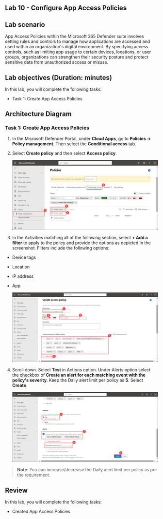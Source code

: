 ## Lab 10 - Configure App Access Policies 

## Lab scenario

App Access Policies within the Microsoft 365 Defender suite involves setting rules and controls to manage how applications are accessed and used within an organization's digital environment. By specifying access controls, such as limiting app usage to certain devices, locations, or user groups, organizations can strengthen their security posture and protect sensitive data from unauthorized access or misuse.

## Lab objectives (Duration:  minutes)

In this lab, you will complete the following tasks:
- Task 1: Create App Access Policies 

## Architecture Diagram

### Task 1: Create App Access Policies 

1. In the Microsoft Defender Portal, under **Cloud Apps**, go to **Policies -> Policy management**. Then select the **Conditional access** tab.

2. Select **Create policy** and then select **Access policy**.

   ![Picture 1](../Media/accesspolicy1.png)

3. In the Activities matching all of the following section, select **+ Add a filter** to apply to the policy and provide the options as depicted in the screenshot. Filters include the following options:

- Device tags
- Location
- IP address
- App

   ![Picture 1](../Media/accesspolicy2.png)

4. Scroll down. Select **Test** in Actions option. Under Alerts option select the checkbox of **Create an alert for each matching event with the policy's severity**. Keep the Daily alert limit per policy as **5**. Select **Create**.

   ![Picture 1](../Media/accesspolicy3.png)

>**Note**: You can increase/decrease the Daily alert limit per policy as per the requirement.

## Review
In this lab, you will complete the following tasks:
- Created App Access Policies
